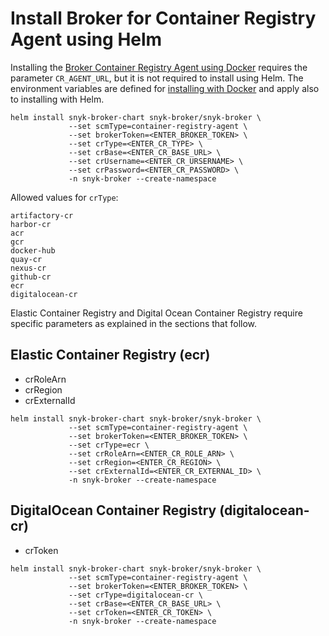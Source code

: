 # Install Broker for Container Registry Agent using Helm

Installing the [Broker Container Registry Agent using Docker](./) requires the parameter `CR_AGENT_URL`, but it is not required to install using Helm. The environment variables are defined for [installing with Docker](https://docs.snyk.io/snyk-admin/snyk-broker/snyk-broker-container-registry-agent#configuring-and-running-the-broker-client-for-container-registry-agent) and apply also to installing with Helm.

```
helm install snyk-broker-chart snyk-broker/snyk-broker \
             --set scmType=container-registry-agent \
             --set brokerToken=<ENTER_BROKER_TOKEN> \
             --set crType=<ENTER_CR_TYPE> \
             --set crBase=<ENTER_CR_BASE_URL> \
             --set crUsername=<ENTER_CR_URSERNAME> \
             --set crPassword=<ENTER_CR_PASSWORD> \
             -n snyk-broker --create-namespace
```

Allowed values for `crType`:

`artifactory-cr`\
`harbor-cr`\
`acr`\
`gcr`\
`docker-hub`\
`quay-cr`\
`nexus-cr`\
`github-cr`\
`ecr`\
`digitalocean-cr`

Elastic Container Registry and Digital Ocean Container Registry require specific parameters as explained in the sections that follow.

## **Elastic Container Registry (ecr)**

* crRoleArn
* crRegion
* crExternalId

```
helm install snyk-broker-chart snyk-broker/snyk-broker \
             --set scmType=container-registry-agent \
             --set brokerToken=<ENTER_BROKER_TOKEN> \
             --set crType=ecr \
             --set crRoleArn=<ENTER_CR_ROLE_ARN> \
             --set crRegion=<ENTER_CR_REGION> \
             --set crExternalId=<ENTER_CR_EXTERNAL_ID> \
             -n snyk-broker --create-namespace
```

## **DigitalOcean Container Registry (digitalocean-cr)**

* crToken

```
helm install snyk-broker-chart snyk-broker/snyk-broker \
             --set scmType=container-registry-agent \
             --set brokerToken=<ENTER_BROKER_TOKEN> \
             --set crType=digitalocean-cr \
             --set crBase=<ENTER_CR_BASE_URL> \
             --set crToken=<ENTER_CR_TOKEN> \
             -n snyk-broker --create-namespace
```
